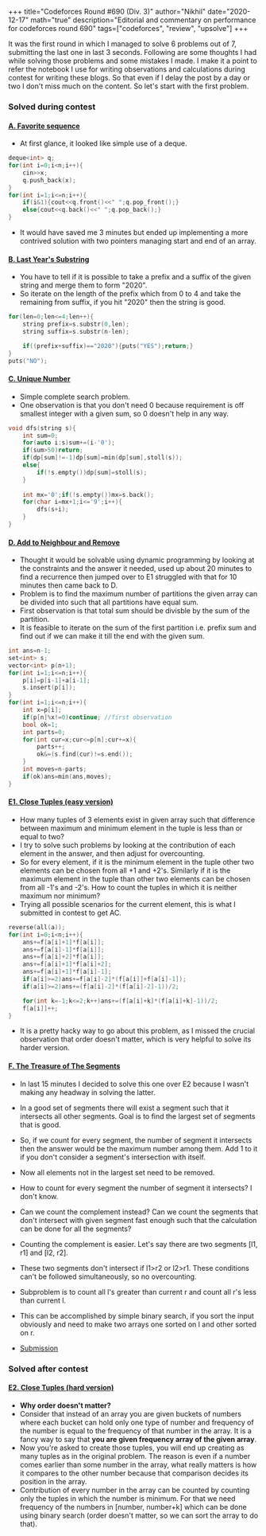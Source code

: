 +++
title="Codeforces Round #690 (Div. 3)"
author="Nikhil"
date="2020-12-17"
math="true"
description="Editorial and commentary on performance for codeforces round 690"
tags=["codeforces", "review", "upsolve"]
+++

It was the first round in which I managed to solve 6 problems out of 7, submitting the last one in last 3 seconds. Following are some thoughts I had while solving those problems and some mistakes I made. I make it a point to refer the notebook I use for writing observations and calculations during contest for writing these blogs. So that even if I delay the post by a day or two I don't miss much on the content. So let's start with the first problem.

### Solved during contest
#### [A. Favorite sequence](https://codeforces.com/contest/1462/problem/A)
- At first glance, it looked like simple use of a deque.
```cpp
deque<int> q;
for(int i=0;i<n;i++){
	cin>>x;
	q.push_back(x);
}
for(int i=1;i<=n;i++){
	if(i&1){cout<<q.front()<<" ";q.pop_front();}
	else{cout<<q.back()<<" ";q.pop_back();}
}

```
- It would have saved me 3 minutes but ended up implementing a more contrived solution with two pointers managing start and end of an array.


#### [B. Last Year's Substring](https://codeforces.com/contest/1462/problem/B)
- You have to tell if it is possible to take a prefix and a suffix of the given string and merge them to form "2020".
- So iterate on the length of the prefix which from 0 to 4 and take the remaining from suffix, if you hit "2020" then the string is good.
```cpp
for(len=0;len<=4;len++){
	string prefix=s.substr(0,len);
	string suffix=s.substr(n-len);

	if((prefix+suffix)=="2020"){puts("YES");return;}
}
puts("NO");

```
#### [C. Unique Number](https://codeforces.com/contest/1462/problem/C)
- Simple complete search problem.
- One observation is that you don't need 0 because requirement is off smallest integer with a given sum, so 0 doesn't help in any way.
```cpp
void dfs(string s){
	int sum=0;
	for(auto i:s)sum+=(i-'0');
	if(sum>50)return;
	if(dp[sum]!=-1)dp[sum]=min(dp[sum],stoll(s));
	else{
		if(!s.empty())dp[sum]=stoll(s);
	}
	
	int mx='0';if(!s.empty())mx=s.back();
	for(char i=mx+1;i<='9';i++){
		dfs(s+i);
	}
}
```
#### [D. Add to Neighbour and Remove](https://codeforces.com/1462/problem/D)
- Thought it would be solvable using dynamic programming by looking at the constraints and the answer it needed, used up about 20 minutes to find a recurrence then jumped over to E1 struggled with that for 10 minutes then came back to D.
- Problem is to find the maximum number of partitions the given array can be divided into such that all partitions have equal sum.
- First observation is that total sum should be divisble by the sum of the partition.
- It is feasible to iterate on the sum of the first partition i.e. prefix sum and find out if we can make it till the end with the given sum.

```cpp
int ans=n-1;
set<int> s;
vector<int> p(n+1);
for(int i=1;i<=n;i++){
	p[i]=p[i-1]+a[i-1];
	s.insert(p[i]);
}
for(int i=1;i<=n;i++){
	int x=p[i];
	if(p[n]%x!=0)continue; //first observation
	bool ok=1;
	int parts=0;
	for(int cur=x;cur<=p[n];cur+=x){
		parts++;
		ok&=(s.find(cur)!=s.end());
	}
	int moves=n-parts;
	if(ok)ans=min(ans,moves);
}

```

#### [E1. Close Tuples (easy version)](https://codeforces.com/contest/1462/problem/E1)
- How many tuples of 3 elements exist in given array such that difference between maximum and minimum element in the tuple is less than or equal to two?
- I try to solve such problems by looking at the contribution of each element in the answer, and then adjust for overcounting.
- So for every element, if it is the minimum element in the tuple other two elements can be chosen from all +1 and +2's. Similarly if it is the maximum element in the tuple than other two elements can be chosen from all -1's and -2's. How to count the tuples in which it is neither maximum nor minimum?
- Trying all possible scenarios for the current element, this is what I submitted in contest to get AC.
```cpp
reverse(all(a));
for(int i=0;i<n;i++){
	ans+=f[a[i]+1]*f[a[i]];
	ans+=f[a[i]-1]*f[a[i]];
	ans+=f[a[i]+2]*f[a[i]];
	ans+=f[a[i]+1]*f[a[i]+2];
	ans+=f[a[i]+1]*f[a[i]-1];
	if(a[i]>=2)ans+=f[a[i]-2]*(f[a[i]]+f[a[i]-1]);
	if(a[i]>=2)ans+=(f[a[i]-2]*(f[a[i]-2]-1))/2;

	for(int k=-1;k<=2;k++)ans+=(f[a[i]+k]*(f[a[i]+k]-1))/2;
	f[a[i]]++;
}
```
- It is a pretty hacky way to go about this problem, as I missed the crucial observation that order doesn't matter, which is very helpful to solve its harder version.

#### [F. The Treasure of The Segments](https://codeforces.com/1462/problem/F)
- In last 15 minutes I decided to solve this one over E2 because I wasn't making any headway in solving the latter.
- In a good set of segments there will exist a segment such that it intersects all other segments. Goal is to find the largest set of segments that is good.
- So, if we count for every segment, the number of segment it intersects then the answer would be the maximum number among them. Add 1 to it if you don't consider a segment's intersection with itself.
- Now all elements not in the largest set need to be removed.
- How to count for every segment the number of segment it intersects? I don't know.
- Can we count the complement instead? Can we count the segments that don't intersect with given segment fast enough such that the calculation can be done for all the segments?
- Counting the complement is easier. Let's say there are two segments [l1, r1] and [l2, r2].
- These two segments don't intersect if l1>r2 or l2>r1. These conditions can't be followed simultaneously, so no overcounting.
- Subproblem is to count all l's greater than current r and count all r's less than current l.
- This can be accomplished by simple binary search, if you sort the input obviously and need to make two arrays one sorted on l and other sorted on r.

- [Submission](https://codeforces.com/contest/1462/submission/101344297)


### Solved after contest

#### [E2. Close Tuples (hard version)](https://codeforces.com/contest/1462/problem/E2)
- __Why order doesn't matter?__
- Consider that instead of an array you are given buckets of numbers where each bucket can hold only one type of number and frequency of the number is equal to the frequency of that number in the array. It is a fancy way to say that __you are given frequency array of the given array__.
- Now you're asked to create those tuples, you will end up creating as many tuples as in the original problem. The reason is even if a number comes earlier than some number in the array, what really matters is how it compares to the other number because that comparison decides its position in the array.
- Contribution of every number in the array can be counted by counting only the tuples in which the number is minimum. For that we need frequency of the numbers in [number, number+k] which can be done using binary search (order doesn't matter, so we can sort the array to do that).
